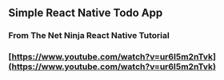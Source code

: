 ## Simple React Native Todo App

### From The Net Ninja React Native Tutorial

### [https://www.youtube.com/watch?v=ur6I5m2nTvk](https://www.youtube.com/watch?v=ur6I5m2nTvk)
